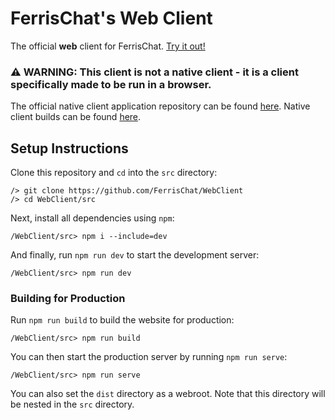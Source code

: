# FerrisChat's Web Client
The official **web** client for FerrisChat. [Try it out!](https://app.ferris.chat)

### ⚠️ **WARNING:** This client is not a native client - it is a client specifically made to be run in a browser.
The official native client application repository can be found [here](https://github.com/FerrisChat/Client).
Native client builds can be found [here](https://client.ferris.chat/).

## Setup Instructions
Clone this repository and ``cd`` into the ``src`` directory:
```shell
/> git clone https://github.com/FerrisChat/WebClient
/> cd WebClient/src
```

Next, install all dependencies using ``npm``:
```shell
/WebClient/src> npm i --include=dev
```

And finally, run ``npm run dev`` to start the development server:
```shell
/WebClient/src> npm run dev
```

### Building for Production
Run ``npm run build`` to build the website for production:
```shell
/WebClient/src> npm run build
```

You can then start the production server by running ``npm run serve``:
```shell
/WebClient/src> npm run serve
```
You can also set the ``dist`` directory as a webroot. Note that this directory will be nested in the ``src`` directory.
